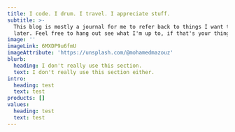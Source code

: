 ```yaml
---
title: I code. I drum. I travel. I appreciate stuff.
subtitle: >-
  This blog is mostly a journal for me to refer back to things I want to find
  later. Feel free to hang out see what I'm up to, if that's your thing.
image: ''
imageLink: 6MXDP9u6fmU
imageAttribute: 'https://unsplash.com/@mohamedmazouz'
blurb:
  heading: I don't really use this section.
  text: I don't really use this section either.
intro:
  heading: test
  text: test
products: []
values:
  heading: test
  text: test
---
```


